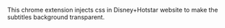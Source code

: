 This chrome extension injects css in Disney+Hotstar website to make the subtitles background transparent.